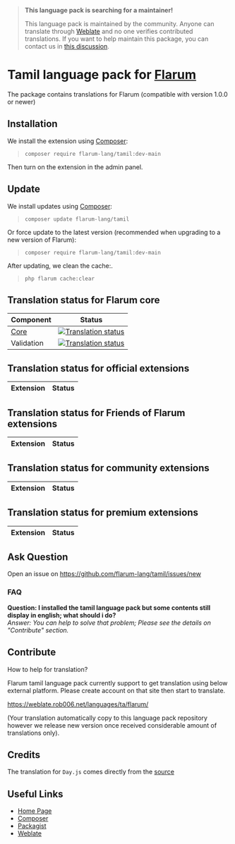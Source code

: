 > **This language pack is searching for a maintainer!**
>
> This language pack is maintained by the community. Anyone can translate through [Weblate](https://weblate.rob006.net/languages/ta/flarum/) and no one verifies contributed translations. If you want to help maintain this package, you can contact us in [this discussion](https://discuss.flarum.org/d/27519-the-flarum-language-project).


# Tamil language pack for [Flarum](https://flarum.org/)

The package contains translations for Flarum (compatible with version 1.0.0 or newer)

## Installation

We install the extension using [Composer](https://getcomposer.org/):

> `composer require flarum-lang/tamil:dev-main`

Then turn on the extension in the admin panel.

## Update

We install updates using [Composer](https://getcomposer.org/):

> `composer update flarum-lang/tamil`

Or force update to the latest version (recommended when upgrading to a new version of Flarum):

> `composer require flarum-lang/tamil:dev-main`

After updating, we clean the cache:.

> `php flarum cache:clear`

## Translation status for Flarum core

| Component | Status |
| --- | --- |
| [Core](https://github.com/flarum/flarum-core) | [![Translation status](https://weblate.rob006.net/widgets/flarum/ta/core/svg-badge.svg)](https://weblate.rob006.net/projects/flarum/core/ta/) |
| Validation | [![Translation status](https://weblate.rob006.net/widgets/flarum/ta/validation/svg-badge.svg)](https://weblate.rob006.net/projects/flarum/validation/ta/) |


## Translation status for official extensions

<!-- flarum-extensions-list-start -->

| Extension | Status |
| --- | --- |

<!-- flarum-extensions-list-stop -->


## Translation status for Friends of Flarum extensions

<!-- fof-extensions-list-start -->

| Extension | Status |
| --- | --- |

<!-- fof-extensions-list-stop -->


## Translation status for community extensions

<!-- various-extensions-list-start -->

| Extension | Status |
| --- | --- |

<!-- various-extensions-list-stop -->


## Translation status for premium extensions

<!-- premium-extensions-list-start -->

| Extension | Status |
| --- | --- |

<!-- premium-extensions-list-stop -->


## Ask Question 

Open an issue on https://github.com/flarum-lang/tamil/issues/new

### FAQ

**Question: I installed the tamil language pack but some contents still display in english; what should i do?**<br />
_Answer: You can help to solve that problem; Please see the details on "Contribute" section._

## Contribute

How to help for translation?

Flarum tamil language pack currently support to get translation using below external platform. Please create account on that site then start to translate. 

https://weblate.rob006.net/languages/ta/flarum/

(Your translation automatically copy to this language pack repository however we release new version once received considerable amount of translations only).

## Credits

The translation for `Day.js` comes directly from the [source](https://github.com/iamkun/dayjs/blob/v1.10.5/src/locale/ta.js)<br />

## Useful Links

* [Home Page](https://flarum.org)
* [Composer](https://getcomposer.org)
* [Packagist](https://packagist.org)
* [Weblate](https://weblate.org)


